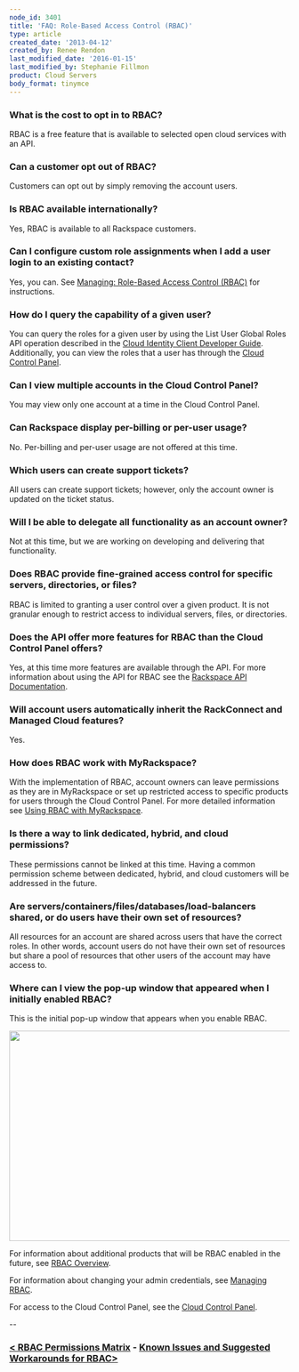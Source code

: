```yaml
---
node_id: 3401
title: 'FAQ: Role-Based Access Control (RBAC)'
type: article
created_date: '2013-04-12'
created_by: Renee Rendon
last_modified_date: '2016-01-15'
last_modified_by: Stephanie Fillmon
product: Cloud Servers
body_format: tinymce
---
```


### What is the cost to opt in to RBAC?

RBAC is a free feature that is available to selected open cloud services
with an API.

### Can a customer opt out of RBAC?

Customers can opt out by simply removing the account users.

### Is RBAC available internationally?

Yes, RBAC is available to all Rackspace customers.

### Can I configure custom role assignments when I add a user login to an existing contact?

Yes, you can. See [Managing: Role-Based Access Control
(RBAC)](/how-to/managing-role-based-access-control-rbac) for
instructions.

### How do I query the capability of a given user?

You can query the roles for a given user by using the List User Global
Roles API operation described in the [Cloud Identity Client Developer
Guide](http://docs.rackspace.com/auth/api/v2.0/auth-client-devguide/content/Overview-d1e65.html). Additionally,
you can view the roles that a user has through the [Cloud Control
Panel](http://MyCloud.rackspace.com).

### Can I view multiple accounts in the Cloud Control Panel?

You may view only one account at a time in the Cloud Control Panel.

### Can Rackspace display per-billing or per-user usage?

No. Per-billing and per-user usage are not offered at this time.

### Which users can create support tickets?

All users can create support tickets; however, only the account owner is
updated on the ticket status.

### Will I be able to delegate all functionality as an account owner?

Not at this time, but we are working on developing and delivering that
functionality.

### Does RBAC provide fine-grained access control for specific servers, directories, or files?

RBAC is limited to granting a user control over a given product. It is
not granular enough to restrict access to individual servers, files, or
directories.

### Does the API offer more features for RBAC than the Cloud Control Panel offers?

Yes, at this time more features are available through the API. For more
information about using the API for RBAC see the [Rackspace API
Documentation](http://docs.rackspace.com/).

### Will account users automatically inherit the RackConnect and Managed Cloud features?

Yes.

### How does RBAC work with MyRackspace?

With the implementation of RBAC, account owners can leave permissions as
they are in MyRackspace or set up restricted access to specific products
for users through the Cloud Control Panel. For more detailed information
see [Using RBAC with
MyRackspace](/how-to/using-rbac-with-myrackspace).

### Is there a way to link dedicated, hybrid, and cloud permissions?

These permissions cannot be linked at this time. Having a common
permission scheme between dedicated, hybrid, and cloud customers will be
addressed in the future.

### Are servers/containers/files/databases/load-balancers shared, or do users have their own set of resources?

All resources for an account are shared across users that have the
correct roles. In other words, account users do not have their own set
of resources but share a pool of resources that other users of the
account may have access to.

### Where can I view the pop-up window that appeared when I initially enabled RBAC?

This is the initial pop-up window that appears when you enable RBAC.

[<img src="https://8026b2e3760e2433679c-fffceaebb8c6ee053c935e8915a3fbe7.ssl.cf2.rackcdn.com/field/image/RBAC%20Initial%20PDF_0.png" width="526" height="378" />](https://8026b2e3760e2433679c-fffceaebb8c6ee053c935e8915a3fbe7.ssl.cf2.rackcdn.com/field/image/RBAC%20Initial%20PDF_0.png)

For information about additional products that will be RBAC enabled in
the future, see [RBAC
Overview](/how-to/overview-role-based-access-control-rbac).

For information about changing your admin credentials, see [Managing
RBAC](/how-to/managing-role-based-access-control-rbac).

For access to the Cloud Control Panel, see the [Cloud Control
Panel](https://mycloud.rackspace.com/).


--

### [&lt; RBAC Permissions Matrix](/how-to/permissions-matrix-for-role-based-access-control-rbac)  -  [Known Issues and Suggested Workarounds for RBAC&gt;](/how-to/known-issues-and-suggested-workarounds-role-based-access-control-rbac)


